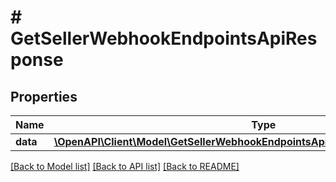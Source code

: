 # # GetSellerWebhookEndpointsApiResponse

## Properties

Name | Type | Description | Notes
------------ | ------------- | ------------- | -------------
**data** | [**\OpenAPI\Client\Model\GetSellerWebhookEndpointsApiResponseWebhookEndpoint[]**](GetSellerWebhookEndpointsApiResponseWebhookEndpoint.md) |  |

[[Back to Model list]](../../README.md#models) [[Back to API list]](../../README.md#endpoints) [[Back to README]](../../README.md)
